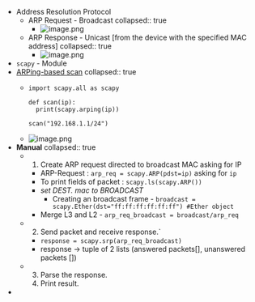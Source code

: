- Address Resolution Protocol
	- ARP Request - Broadcast
	  collapsed:: true
		- ![image.png](../assets/image_1721647131179_0.png)
	- ARP Response - Unicast [from the device with the specified MAC address]
	  collapsed:: true
		- ![image.png](../assets/image_1721647176215_0.png)
- `scapy` - Module
- <u>ARPing-based scan</u>
  collapsed:: true
	- ```
	  import scapy.all as scapy
	  
	  def scan(ip):
	  	print(scapy.arping(ip))
	  
	  scan("192.168.1.1/24")
	  ```
	- ![image.png](../assets/image_1721654181607_0.png)
- **Manual**
  collapsed:: true
	- 1. Create ARP request directed to broadcast MAC asking for IP
		- ARP-Request : `arp_req = scapy.ARP(pdst=ip)` asking for `ip`
		- To print fields of packet : `scapy.ls(scapy.ARP())`
		- *set DEST. mac to BROADCAST*
			- Creating an broadcast frame - `broadcast = scapy.Ether(dst="ff:ff:ff:ff:ff:ff") #Ether object`
		- Merge L3 and L2 - `arp_req_broadcast = broadcast/arp_req`
	- 2. Send packet and receive response.`
		- `response = scapy.srp(arp_req_broadcast)`
		- response -> tuple of 2 lists (answered packets[], unanswered packets [])
	- 3. Parse the response.
	  4. Print result.
-
